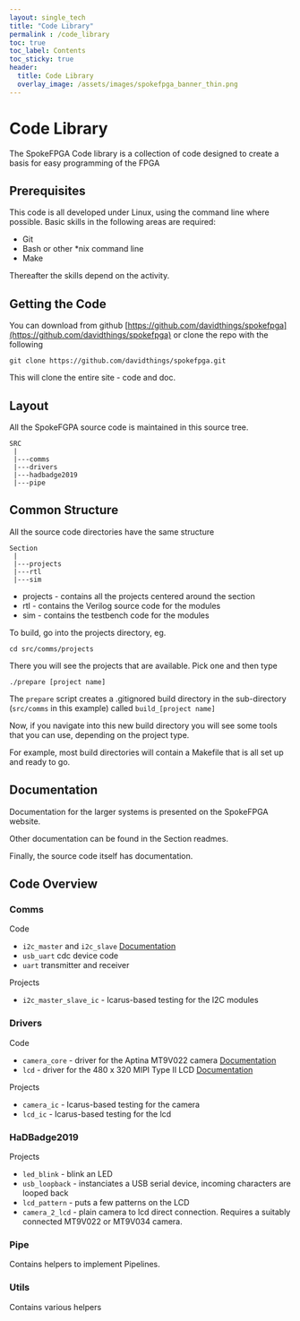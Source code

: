 ```yaml
---
layout: single_tech
title: "Code Library"
permalink : /code_library
toc: true
toc_label: Contents
toc_sticky: true
header:
  title: Code Library
  overlay_image: /assets/images/spokefpga_banner_thin.png
---
```


# Code Library

The SpokeFPGA Code library is a collection of code designed to create a basis for easy programming of the FPGA

## Prerequisites

This code is all developed under Linux, using the command line where possible.  Basic skills in the following areas are required:

- Git
- Bash or other *nix command line
- Make

Thereafter the skills depend on the activity.

## Getting the Code

You can download from github [https://github.com/davidthings/spokefpga](https://github.com/davidthings/spokefpga) or clone the repo with the following

```
git clone https://github.com/davidthings/spokefpga.git
```

This will clone the entire site - code and doc.

## Layout

All the SpokeFGPA source code is maintained in this source tree.

```
SRC
 |
 |---comms
 |---drivers
 |---hadbadge2019
 |---pipe
```

## Common Structure

All the source code directories have the same structure

```
Section
 |
 |---projects
 |---rtl
 |---sim
```

- projects - contains all the projects centered around the section
- rtl - contains the Verilog source code for the modules
- sim - contains the testbench code for the modules

To build, go into the projects directory, eg.

```
cd src/comms/projects
```

There you will see the projects that are available.  Pick one and then type

```
./prepare [project name]
```

The `prepare` script creates a .gitignored build directory in the sub-directory
(`src/comms` in this example) called `build_[project name]`

Now, if you navigate into this new build directory you will see some tools that you can use, depending on the project type.

For example, most build directories will contain a Makefile that is all set up and ready to go.

## Documentation

Documentation for the larger systems is presented on the SpokeFPGA website.

Other documentation can be found in the Section readmes.

Finally, the source code itself has documentation.

## Code Overview

### Comms

Code

- `i2c_master` and `i2c_slave` [Documentation]({{site.baseurl}}/i2c)
- `usb_uart` cdc device code
- `uart` transmitter and receiver

Projects

- `i2c_master_slave_ic` - Icarus-based testing for the I2C modules

### Drivers

Code

- `camera_core` - driver for the Aptina MT9V022 camera [Documentation]({{site.baseurl}}/camera)
- `lcd` - driver for the 480 x 320 MIPI Type II  LCD [Documentation]({{site.baseurl}}/lcd)

Projects

- `camera_ic` - Icarus-based testing for the camera
- `lcd_ic` - Icarus-based testing for the lcd

### HaDBadge2019

Projects

- `led_blink` - blink an LED
- `usb_loopback` - instanciates a USB serial device, incoming characters are looped back
- `lcd_pattern` - puts a few patterns on the LCD
- `camera_2_lcd` - plain camera to lcd direct connection.  Requires a suitably connected MT9V022 or MT9V034 camera.

### Pipe

Contains helpers to implement Pipelines.

### Utils

Contains various helpers
